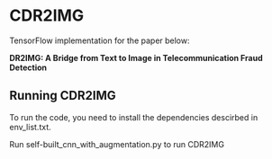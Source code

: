 # CDR2IMG
TensorFlow implementation for the paper below:

**DR2IMG: A Bridge from Text to Image in Telecommunication Fraud Detection**

## Running CDR2IMG

To run the code, you need to install the dependencies descirbed in env_list.txt.

Run self-built_cnn_with_augmentation.py to run CDR2IMG
